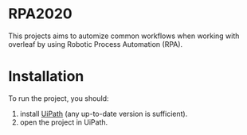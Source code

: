 # RPA2020

This projects aims to automize common workflows when working with overleaf by using Robotic Process Automation (RPA). 

# Installation

To run the project, you should:

1. install [UiPath](https://www.uipath.com) (any up-to-date version is sufficient). 
2. open the project in UiPath.

